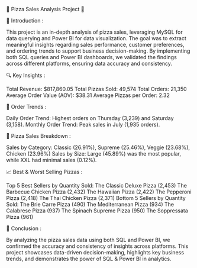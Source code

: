 🍕 Pizza Sales Analysis Project 🍕

📌 Introduction :

This project is an in-depth analysis of pizza sales, leveraging MySQL for data querying and Power BI for data visualization. The goal was to extract meaningful insights regarding sales performance, customer preferences, and ordering trends to support business decision-making. By implementing both SQL queries and Power BI dashboards, we validated the findings across different platforms, ensuring data accuracy and consistency.

🔍 Key Insights :

Total Revenue: $817,860.05
Total Pizzas Sold: 49,574
Total Orders: 21,350
Average Order Value (AOV): $38.31
Average Pizzas per Order: 2.32

📅 Order Trends :

Daily Order Trend: Highest orders on Thursday (3,239) and Saturday (3,158).
Monthly Order Trend: Peak sales in July (1,935 orders).

🍕 Pizza Sales Breakdown :

Sales by Category: Classic (26.91%), Supreme (25.46%), Veggie (23.68%), Chicken (23.96%)
Sales by Size: Large (45.89%) was the most popular, while XXL had minimal sales (0.12%).

📈 Best & Worst Selling Pizzas :

Top 5 Best Sellers by Quantity Sold:
The Classic Deluxe Pizza (2,453)
The Barbecue Chicken Pizza (2,432)
The Hawaiian Pizza (2,422)
The Pepperoni Pizza (2,418)
The Thai Chicken Pizza (2,371)
Bottom 5 Sellers by Quantity Sold:
The Brie Carre Pizza (490)
The Mediterranean Pizza (934)
The Calabrese Pizza (937)
The Spinach Supreme Pizza (950)
The Soppressata Pizza (961)

🎯 Conclusion :

By analyzing the pizza sales data using both SQL and Power BI, we confirmed the accuracy and consistency of insights across platforms. This project showcases data-driven decision-making, highlights key business trends, and demonstrates the power of SQL & Power BI in analytics.

